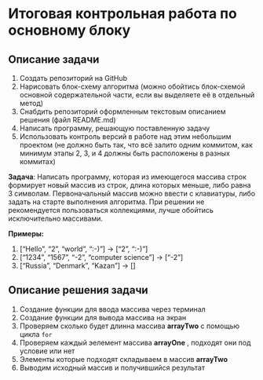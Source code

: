 # Итоговая контрольная работа по основному блоку
## Описание задачи
1. Создать репозиторий на GitHub
2. Нарисовать блок-схему алгоритма (можно обойтись блок-схемой основной содержательной части, если вы выделяете её в отдельный метод)
3. Снабдить репозиторий оформленным текстовым описанием решения (файл README.md)
4. Написать программу, решающую поставленную задачу
5. Использовать контроль версий в работе над этим небольшим проектом (не должно быть так, что всё залито одним коммитом, как минимум этапы 2, 3, и 4 должны быть расположены в разных коммитах)

**Задача**: Написать программу, которая из имеющегося массива строк формирует новый массив из строк, длина которых меньше, либо равна 3 символам. Первоначальный массив можно ввести с клавиатуры, либо задать на старте выполнения алгоритма. При решении не рекомендуется пользоваться коллекциями, лучше обойтись исключительно массивами.

**Примеры:**
 1. [“Hello”, “2”, “world”, “:-)”] → [“2”, “:-)”] 
 2. [“1234”, “1567”, “-2”, “computer science”] → [“-2”] 
3. [“Russia”, “Denmark”, “Kazan”] → []
## Описание решения задачи
1. Создание функции для ввода массива через терминал
2. Создание функции для вывода массива на экран
3. Проверяем сколько будет длинна массива **arrayTwo** с помощью цикла ``for``
4. Проверяем каждый эелемент массива **arrayOne** , подходят они под условие или нет
5. Элементы которые подходят складываем в массив **arrayTwo**
6. Выводим исходный массив и получившийся результат